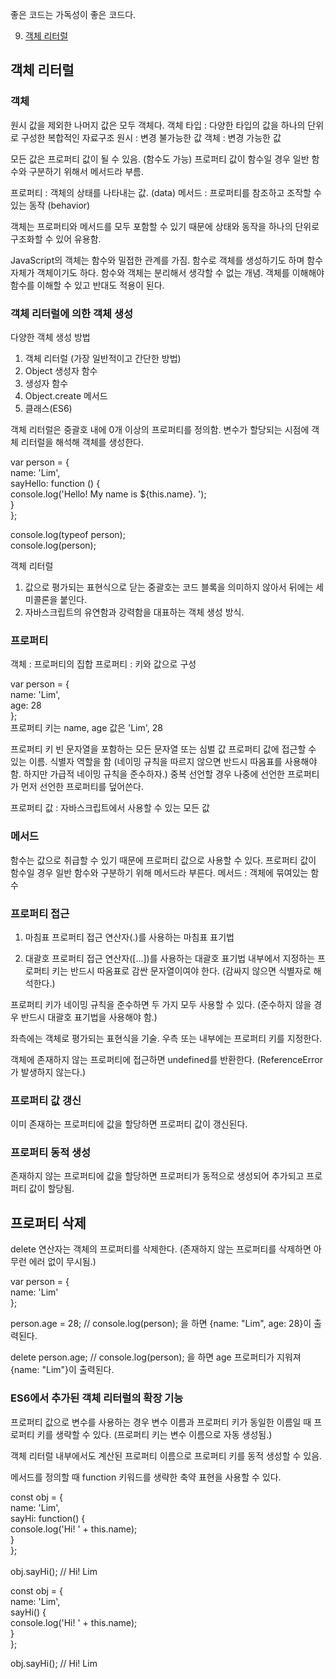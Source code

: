 좋은 코드는 가독성이 좋은 코드다.

9. [객체 리터럴](#객체-리터럴)

## 객체 리터럴

### 객체

원시 값을 제외한 나머지 값은 모두 객체다.
객체 타입 : 다양한 타입의 값을 하나의 단위로 구성한 복합적인 자료구조
원시 : 변경 불가능한 값
객체 : 변경 가능한 값

모든 값은 프로퍼티 값이 될 수 있음. (함수도 가능)
프로퍼티 값이 함수일 경우 일반 함수와 구분하기 위해서 메서드라 부름.

프로퍼티 : 객체의 상태를 나타내는 값. (data)
메서드 : 프로퍼티를 참조하고 조작할 수 있는 동작 (behavior)

객체는 프로퍼티와 메서드를 모두 포함할 수 있기 때문에 상태와 동작을 하나의 단위로 구조화할 수 있어 유용함.

JavaScript의 객체는 함수와 밀접한 관계를 가짐. 함수로 객체를 생성하기도 하며 함수 자체가 객체이기도 하다.
함수와 객체는 분리해서 생각할 수 없는 개념.
객체를 이해해야 함수를 이해할 수 있고 반대도 적용이 된다.

### 객체 리터럴에 의한 객체 생성

다양한 객체 생성 방법

1. 객체 리터럴 (가장 일반적이고 간단한 방법)
2. Object 생성자 함수
3. 생성자 함수
4. Object.create 메서드
5. 클래스(ES6)

객체 리터럴은 중괄호 내에 0개 이상의 프로퍼티를 정의함.
변수가 할당되는 시점에 객체 리터럴을 해석해 객체를 생성한다.

var person = { </br>
name: 'Lim', </br>
sayHello: function () {</br>
console.log('Hello! My name is ${this.name}. ');</br>
} </br>
};</br>

console.log(typeof person);</br>
console.log(person);</br>

객체 리터럴

1. 값으로 평가되는 표현식으로 닫는 중괄호는 코드 블록을 의미하지 않아서 뒤에는 세미콜론을 붙인다.
2. 자바스크립트의 유연함과 강력함을 대표하는 객체 생성 방식.

### 프로퍼티

객체 : 프로퍼티의 집합
프로퍼티 : 키와 값으로 구성

var person = { </br>
name: 'Lim', </br>
age: 28 </br>
}; </br>
프로퍼티 키는 name, age 값은 'Lim', 28

프로퍼티 키
빈 문자열을 포함하는 모든 문자열 또는 심벌 값
프로퍼티 값에 접근할 수 있는 이름. 식별자 역할을 함
(네이밍 규칙을 따르지 않으면 반드시 따옴표를 사용해야 함. 하지만 가급적 네이밍 규칙을 준수하자.)
중복 선언할 경우 나중에 선언한 프로퍼티가 먼저 선언한 프로퍼티를 덮어쓴다.

프로퍼티 값 : 자바스크립트에서 사용할 수 있는 모든 값

### 메서드

함수는 값으로 취급할 수 있기 때문에 프로퍼티 값으로 사용할 수 있다.
프로퍼티 값이 함수일 경우 일반 함수와 구분하기 위해 메서드라 부른다.
메서드 : 객체에 묶여있는 함수

### 프로퍼티 접근

1. 마침표 프로퍼티 접근 연산자(.)를 사용하는 마침표 표기법

2. 대괄호 프로퍼티 접근 연산자([...])를 사용하는 대괄호 표기법
   내부에서 지정하는 프로퍼티 키는 반드시 따옴표로 감싼 문자열이여야 한다.
   (감싸지 않으면 식별자로 해석한다.)

프로퍼티 키가 네이밍 규칙을 준수하면 두 가지 모두 사용할 수 있다.
(준수하지 않을 경우 반드시 대괄호 표기법을 사용해야 함.)

좌측에는 객체로 평가되는 표현식을 기술. 우측 또는 내부에는 프로퍼티 키를 지정한다.

객체에 존재하지 않는 프로퍼티에 접근하면 undefined를 반환한다.
(ReferenceError가 발생하지 않는다.)

### 프로퍼티 값 갱신

이미 존재하는 프로퍼티에 값을 할당하면 프로퍼티 값이 갱신된다.

### 프로퍼티 동적 생성

존재하지 않는 프로퍼티에 값을 할당하면 프로퍼티가 동적으로 생성되어 추가되고 프로퍼티 값이 할당됨.

## 프로퍼티 삭제

delete 연산자는 객체의 프로퍼티를 삭제한다.
(존재하지 않는 프로퍼티를 삭제하면 아무런 에러 없이 무시됨.)

var person = { </br>
name: 'Lim' </br>
}; </br>

person.age = 28; // console.log(person); 을 하면 {name: "Lim", age: 28}이 출력된다.

delete person.age; // console.log(person); 을 하면 age 프로퍼티가 지워져 {name: "Lim"}이 출력된다.

### ES6에서 추가된 객체 리터럴의 확장 기능

프로퍼티 값으로 변수를 사용하는 경우
변수 이름과 프로퍼티 키가 동일한 이름일 때 프로퍼티 키를 생략할 수 있다.
(프로퍼티 키는 변수 이름으로 자동 생성됨.)

객체 리터럴 내부에서도 계산된 프로퍼티 이름으로 프로퍼티 키를 동적 생성할 수 있음.

메서드를 정의할 때 function 키워드를 생략한 축약 표현을 사용할 수 있다.

const obj = { </br>
name: 'Lim', </br>
sayHi: function() { </br>
console.log('Hi! ' + this.name); </br>
} </br>
}; </br>
</br>
obj.sayHi(); // Hi! Lim

const obj = { </br>
name: 'Lim', </br>
sayHi() { </br>
console.log('Hi! ' + this.name); </br>
} </br>
}; </br>

obj.sayHi(); // Hi! Lim </br>
